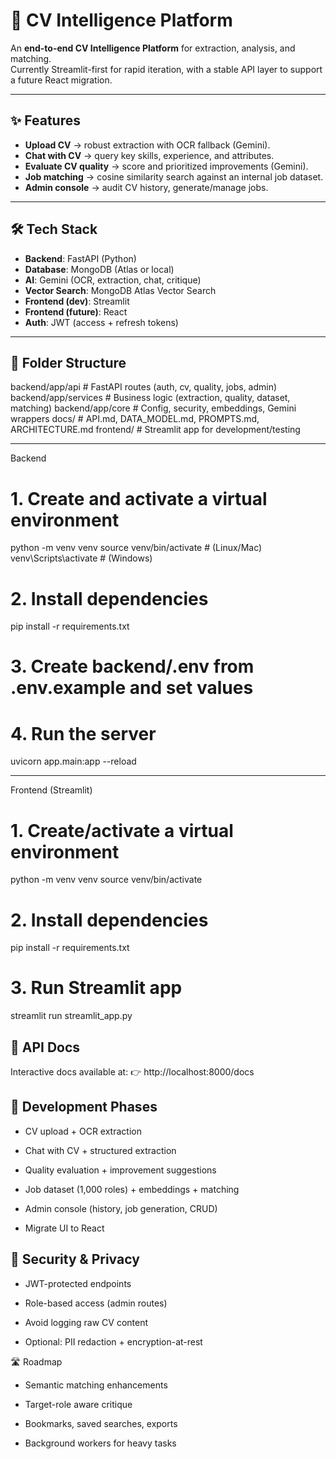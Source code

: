 # 📄 CV Intelligence Platform 

An **end-to-end CV Intelligence Platform** for extraction, analysis, and matching.  
Currently Streamlit-first for rapid iteration, with a stable API layer to support a future React migration.

---

## ✨ Features

- **Upload CV** → robust extraction with OCR fallback (Gemini).  
- **Chat with CV** → query key skills, experience, and attributes.  
- **Evaluate CV quality** → score and prioritized improvements (Gemini).  
- **Job matching** → cosine similarity search against an internal job dataset.  
- **Admin console** → audit CV history, generate/manage jobs.  

---

## 🛠️ Tech Stack

- **Backend**: FastAPI (Python)  
- **Database**: MongoDB (Atlas or local)  
- **AI**: Gemini (OCR, extraction, chat, critique)  
- **Vector Search**: MongoDB Atlas Vector Search 
- **Frontend (dev)**: Streamlit  
- **Frontend (future)**: React  
- **Auth**: JWT (access + refresh tokens)  

---

## 📂 Folder Structure

backend/app/api       # FastAPI routes (auth, cv, quality, jobs, admin)
backend/app/services  # Business logic (extraction, quality, dataset, matching)
backend/app/core      # Config, security, embeddings, Gemini wrappers
docs/                 # API.md, DATA_MODEL.md, PROMPTS.md, ARCHITECTURE.md
frontend/             # Streamlit app for development/testing

---

Backend

# 1. Create and activate a virtual environment
python -m venv venv
source venv/bin/activate  # (Linux/Mac)
venv\Scripts\activate     # (Windows)

# 2. Install dependencies
pip install -r requirements.txt

# 3. Create backend/.env from .env.example and set values

# 4. Run the server
uvicorn app.main:app --reload  

----

Frontend (Streamlit)
# 1. Create/activate a virtual environment
python -m venv venv
source venv/bin/activate

# 2. Install dependencies
pip install -r requirements.txt

# 3. Run Streamlit app
streamlit run streamlit_app.py


## 📖 API Docs

Interactive docs available at:
👉 http://localhost:8000/docs

## 🧭 Development Phases

- CV upload + OCR extraction

- Chat with CV + structured extraction

- Quality evaluation + improvement suggestions

- Job dataset (1,000 roles) + embeddings + matching

- Admin console (history, job generation, CRUD)

- Migrate UI to React

## 🔐 Security & Privacy

- JWT-protected endpoints

- Role-based access (admin routes)

- Avoid logging raw CV content

- Optional: PII redaction + encryption-at-rest

🛣️ Roadmap

- Semantic matching enhancements

- Target-role aware critique

- Bookmarks, saved searches, exports

- Background workers for heavy tasks
